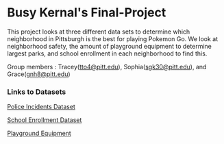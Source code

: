 # Busy Kernal's Final-Project
This project looks at three different data sets to determine which neighborhood in Pittsburgh is the best for playing Pokemon Go. We look at neighborhood safety, the amount of playground equipment to determine largest parks, and school enrollment in each neighborhood to find this. 


Group members : Tracey(tto4@pitt.edu), Sophia(sgk30@pitt.edu), and Grace(gnh8@pitt.edu)

### Links to Datasets 
[Police Incidents Dataset](https://data.wprdc.org/dataset/police-incident-blotter/resource/1797ead8-8262-41cc-9099-cbc8a161924b)

[School Enrollment Dataset](https://data.wprdc.org/dataset/pittsburgh-public-schools-enrollment)

[Playground Equipment](https://data.wprdc.org/dataset/playground-equipment/resource/e39ef76e-0a11-47c8-a86f-a37f55db7a2b)
